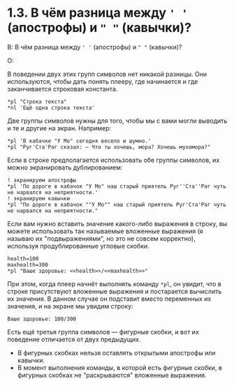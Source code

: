 # 1.3. В чём разница между `' '` (апострофы) и `" "` (кавычки)?
<!-- [:faq_01_03] -->

В: В чём разница между `' '` (апострофы) и `" "` (кавычки)?

О:

В поведении двух этих групп символов нет никакой разницы. Они используются, чтобы дать понять плееру, где начинается и где заканчивается строковая константа.

```qsp
*pl "Строка текста"
*nl 'Ещё одна строка текста'
```

Две группы символов нужны для того, чтобы мы с вами могли выводить и те и другие на экран. Например:

```qsp
*pl 'В кабачке "У Мо" сегодня весело и шумно.'
*pl "Руг'Ста'Раг сказал: — Что ты хочешь, мора? Хочешь мухомора?"
```

Если в строке предполагается использовать обе группы символов, их можно экранировать дублированием:

```qsp
! экранируем апострофы
*pl 'По дороге в кабачок "У Мо" наш старый приятель Руг''Ста''Раг чуть не нарвался на неприятности.'
! экранируем кавычки
*pl "По дороге в кабачок ""У Мо"" наш старый приятель Руг'Ста'Раг чуть не нарвался на неприятности."
```

Если вам нужно вставить значение какого-либо выражения в строку, вы можете использовать так называемые вложенные выражения (я называю их "подвыражениями", но это не совсем корректно), используя продублированные угловые скобки.

```qsp
health=100
maxhealth=300
*pl "Ваше здоровье: <<health>>/<<maxhealth>>"
```

При этом, когда плеер начнёт выполнять команду `*pl`, он увидит, что в строке присутствуют вложенные выражения и постарается вычислить их значения. В данном случае он подставит вместо переменных их значения, и на экране мы увидим строку:

```
Ваше здоровье: 100/300
```

Есть ещё третья группа символов — фигурные скобки, и вот их поведение отличается от двух предыдущих.

* В фигурных скобках нельзя оставлять открытыми апострофы или кавычки.
* В момент выполнения команды, в которой есть фигурные скобки, в фигурных скобках не "раскрываются" вложенные выражения.

